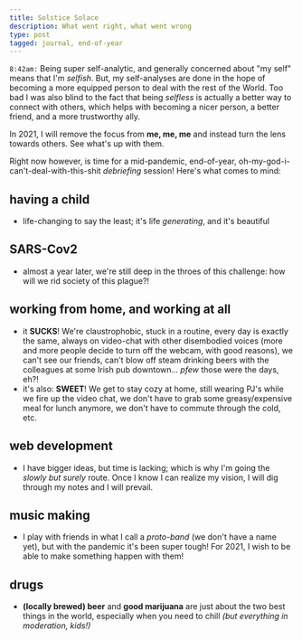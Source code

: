 ```yaml
---
title: Solstice Solace
description: What went right, what went wrong
type: post
tagged: journal, end-of-year
---
```


`8:42am:` Being super self-analytic, and generally concerned about "my self" means that I'm *selfish*. But, my self-analyses are done in the hope of becoming a more equipped person to deal with the rest of the World. Too bad I was also blind to the fact that being *selfless* is actually a better way to connect with others, which helps with becoming a nicer person, a better friend, and a more trustworthy ally.

In 2021, I will remove the focus from **me, me, me** and instead turn the lens towards others. See what's up with them.

Right now however, is time for a mid-pandemic, end-of-year, oh-my-god-i-can't-deal-with-this-shit *debriefing* session! Here's what comes to mind:

## having a child

- life-changing to say the least; it's life *generating*, and it's beautiful

## SARS-Cov2

- almost a year later, we're still deep in the throes of this challenge: how will we rid society of this plague?!

## working from home, and working at all

- it **SUCKS**! We're claustrophobic, stuck in a routine, every day is exactly the same, always on video-chat with other disembodied voices (more and more people decide to turn off the webcam, with good reasons), we can't see our friends, can't blow off steam drinking beers with the colleagues at some Irish pub downtown... *pfew* those were the days, eh?!
- it's also: **SWEET**! We get to stay cozy at home, still wearing PJ's while we fire up the video chat, we don't have to grab some greasy/expensive meal for lunch anymore, we don't have to commute through the cold, etc.

## web development

- I have bigger ideas, but time is lacking; which is why I'm going the *slowly but surely* route. Once I know I can realize my vision, I will dig through my notes and I will prevail.

## music making

- I play with friends in what I call a *proto-band* (we don't have a name yet), but with the pandemic it's been super tough! For 2021, I wish to be able to make something happen with them!

## drugs

- **(locally brewed) beer** and **good marijuana** are just about the two best things in the world, especially when you need to chill *(but everything in moderation, kids!)*
